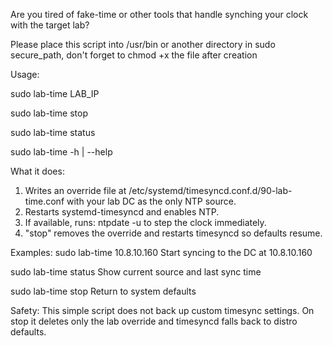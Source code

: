 Are you tired of fake-time or other tools that handle synching your clock with the target lab? 

Please place this script into /usr/bin or another directory in sudo secure_path, don't forget to chmod +x the file after creation 

Usage:

  sudo lab-time LAB_IP

  sudo lab-time stop

  sudo lab-time status

  sudo lab-time -h | --help

What it does:
  1. Writes an override file at /etc/systemd/timesyncd.conf.d/90-lab-time.conf
     with your lab DC as the only NTP source.
  2. Restarts systemd-timesyncd and enables NTP.
  3. If available, runs: ntpdate -u <DC> to step the clock immediately.
  4. "stop" removes the override and restarts timesyncd so defaults resume.

Examples:
  sudo lab-time 10.8.10.160     Start syncing to the DC at 10.8.10.160

  sudo lab-time status            Show current source and last sync time

  sudo lab-time stop              Return to system defaults

Safety:
  This simple script does not back up custom timesync settings. On stop it
  deletes only the lab override and timesyncd falls back to distro defaults.
